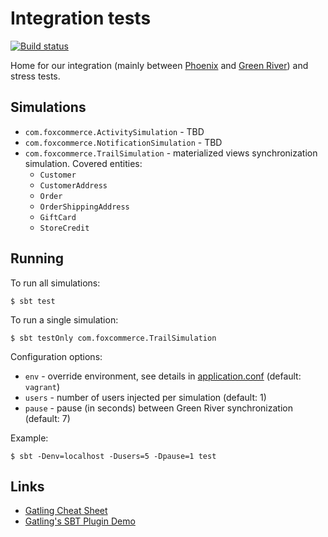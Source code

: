 # Integration tests

[![Build status](https://badge.buildkite.com/492f4c4fd3b69777da73de0d8b8553f1a194d41c0448a677c5.svg)](https://buildkite.com/foxcommerce/integration-tests)

Home for our integration (mainly between [Phoenix](https://github.com/FoxComm/phoenix-scala) and [Green River](https://github.com/FoxComm/green-river)) and stress tests.

## Simulations

* `com.foxcommerce.ActivitySimulation` - TBD
* `com.foxcommerce.NotificationSimulation` - TBD
* `com.foxcommerce.TrailSimulation` - materialized views synchronization simulation. Covered entities:
    * `Customer`
    * `CustomerAddress`
    * `Order`
    * `OrderShippingAddress`
    * `GiftCard`
    * `StoreCredit`

## Running

To run all simulations:

    $ sbt test

To run a single simulation:

    $ sbt testOnly com.foxcommerce.TrailSimulation

Configuration options:

* `env` - override environment, see details in [application.conf](src/test/resources/application.conf) (default: `vagrant`)
* `users` - number of users injected per simulation (default: 1)
* `pause` - pause (in seconds) between Green River synchronization (default: 7)

Example:

    $ sbt -Denv=localhost -Dusers=5 -Dpause=1 test

## Links

* [Gatling Cheat Sheet](http://gatling.io/#/cheat-sheet/2.1.7)
* [Gatling's SBT Plugin Demo](https://github.com/gatling/gatling-sbt-plugin-demo)
